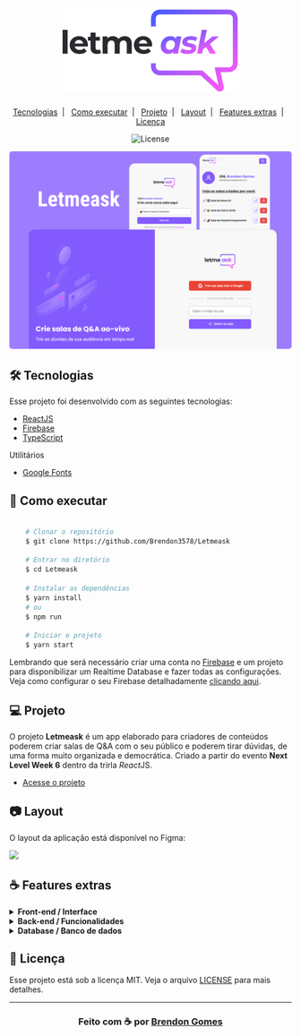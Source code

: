 <h1 align="center">
    <img src=".github/logo.svg">
</h1>

<p align="center">
    <a href="#-tecnologias">Tecnologias</a>&nbsp;&nbsp;|&nbsp;&nbsp;
    <a href="#-como-executar">Como executar</a>&nbsp;&nbsp;|&nbsp;&nbsp;
    <a href="#-projeto">Projeto</a>&nbsp;&nbsp;|&nbsp;&nbsp;
    <a href="#-layout">Layout</a>&nbsp;&nbsp;|&nbsp;&nbsp;
    <a href="#-features-extras">Features extras</a>&nbsp;&nbsp;|&nbsp;&nbsp;
    <a href="#-licença">Licença</a>
</p>

<p align="center">
    <img alt="License" src="https://img.shields.io/badge/license-MIT-green">
</p>

<p align="center">
    <img src=".github/cover.png" style="border-radius: 5px">
</p>

## 🛠 Tecnologias

Esse projeto foi desenvolvido com as seguintes tecnologias:

- [ReactJS](https://reactjs.org)
- [Firebase](https://firebase.google.com/)
- [TypeScript](https://www.typescriptlang.org/)

Utilitários

- [Google Fonts](https://fonts.google.com/)

## 🚀 Como executar

```bash

    # Clonar o repositório
    $ git clone https://github.com/Brendon3578/Letmeask

    # Entrar no diretório
    $ cd Letmeask
    
    # Instalar as dependências
    $ yarn install
    # ou
    $ npm run

    # Iniciar o projeto
    $ yarn start

```
Lembrando que será necessário criar uma conta no [Firebase](https://firebase.google.com/) e um projeto para disponibilizar um Realtime Database e fazer todas as configurações. Veja como configurar o seu Firebase detalhadamente [clicando aqui](https://github.com/Brendon3578/Letmeask/tree/master/.github/firebase). 

## 💻 Projeto

O projeto **Letmeask** é um app elaborado para criadores de conteúdos poderem criar salas de Q&amp;A com o seu público e poderem tirar dúvidas, de uma forma muito organizada e democrática. Criado a partir do evento **Next Level Week 6** dentro da trirla *React*JS.

- [Acesse o projeto](https://letmeask-aafe8.web.app/)

## 📷 Layout

O layout da aplicação está disponível no Figma:

[<img src="https://img.shields.io/badge/Acessar%20layout-Figma-blue">](https://www.figma.com/community/file/1009824839797878169/Letmeask)

## ☕ Features extras

<details>
  <summary><b>Front-end / Interface</b></summary>
  
  - :white_check_mark: Responsividade
  - :white_check_mark: Modais de confirmação para ações do usuário
  - :white_check_mark: Notificações Toasts para feedbacks
  - :white_check_mark: Tooltips
  - :white_check_mark: Adição do React-Icons para icones dinâmicos
  - :white_check_mark: Animação de loading
  - :white_check_mark: Ilustrações para quando não há questões/não há salas criadas por você
  - :white_check_mark: Landing page para o projeto
  - :white_large_square: Utilização de styled components 💅🏾 para estilizações mais dinâmicas
  - :white_large_square: Darkmode

</details>

<details>
  <summary><b>Back-end / Funcionalidades</b></summary>
  
  - :white_check_mark: Usuário deletar a sua própria pergunta
  - :white_check_mark: Administrador poder responder as questões do Usuário pelo próprio Letmeask
  - :white_check_mark: Página de usuário para acessar as salas criadas por você
  - :white_check_mark: Página 404
  - :white_check_mark: Opção de mudar o título da sala quando estiver na página de administrador
  - :white_check_mark: Verificação se usuário é admin da página

</details>

<details>
  <summary><b>Database / Banco de dados</b></summary>
  
  - :white_check_mark: Utilização de Realtime Database do Firebase para trafego de informação em tempo real
  - :white_check_mark: Debounce Functions feito pelo back-end para acontecer um pequeno delay quando houver alguma mudança no database

</details>


## 📝 Licença

Esse projeto está sob a licença MIT. Veja o arquivo [LICENSE](.github/LICENSE.md) para mais detalhes.

---

<h3 align="center">
    Feito com ☕ por <a href="https://github.com/Brendon3578"> Brendon Gomes</a>
</h3>
